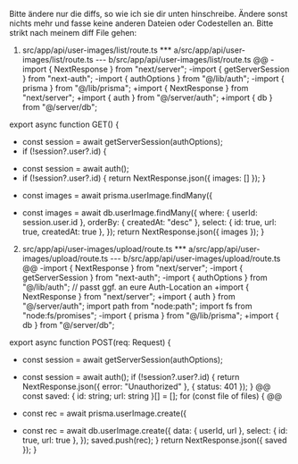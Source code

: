 Bitte ändere nur die diffs, so wie ich sie dir unten hinschreibe. Ändere sonst nichts mehr und fasse keine anderen Dateien oder Codestellen an. Bitte strikt nach meinem diff File gehen:

1. src/app/api/user-images/list/route.ts
   \*\*\* a/src/app/api/user-images/list/route.ts
   --- b/src/app/api/user-images/list/route.ts
   @@
   -import { NextResponse } from "next/server";
   -import { getServerSession } from "next-auth";
   -import { authOptions } from "@/lib/auth";
   -import { prisma } from "@/lib/prisma";
   +import { NextResponse } from "next/server";
   +import { auth } from "@/server/auth";
   +import { db } from "@/server/db";

export async function GET() {

- const session = await getServerSession(authOptions);
- if (!session?.user?.id) {

* const session = await auth();
* if (!session?.user?.id) {
  return NextResponse.json({ images: [] });
  }

- const images = await prisma.userImage.findMany({

* const images = await db.userImage.findMany({
  where: { userId: session.user.id },
  orderBy: { createdAt: "desc" },
  select: { id: true, url: true, createdAt: true },
  });
  return NextResponse.json({ images });
  }

2. src/app/api/user-images/upload/route.ts
   \*\*\* a/src/app/api/user-images/upload/route.ts
   --- b/src/app/api/user-images/upload/route.ts
   @@
   -import { NextResponse } from "next/server";
   -import { getServerSession } from "next-auth";
   -import { authOptions } from "@/lib/auth"; // passt ggf. an eure Auth-Location an
   +import { NextResponse } from "next/server";
   +import { auth } from "@/server/auth";
   import path from "node:path";
   import fs from "node:fs/promises";
   -import { prisma } from "@/lib/prisma";
   +import { db } from "@/server/db";

export async function POST(req: Request) {

- const session = await getServerSession(authOptions);

* const session = await auth();
  if (!session?.user?.id) {
  return NextResponse.json({ error: "Unauthorized" }, { status: 401 });
  }
  @@
  const saved: { id: string; url: string }[] = [];
  for (const file of files) {
  @@

- const rec = await prisma.userImage.create({

* const rec = await db.userImage.create({
  data: { userId, url },
  select: { id: true, url: true },
  });
  saved.push(rec);
  }
  return NextResponse.json({ saved });
  }

